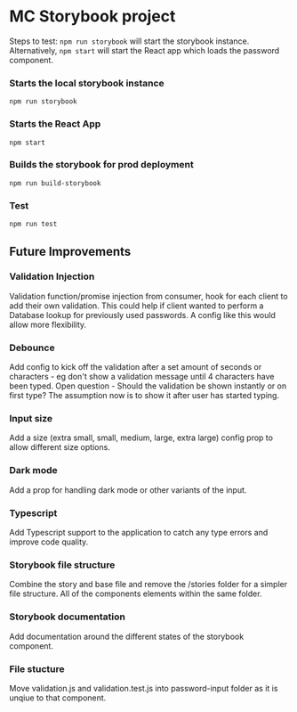 # MC Storybook project

Steps to test: `npm run storybook` will start the storybook instance. 
Alternatively, `npm start` will start the React app which loads the password component.

### Starts the local storybook instance

`npm run storybook`

### Starts the React App

`npm start`

### Builds the storybook for prod deployment

`npm run build-storybook`

### Test

`npm run test`

## Future Improvements

### Validation Injection
Validation function/promise injection from consumer, hook for each client to add their own validation. This could help if client wanted to perform a Database lookup for previously used passwords. A config like this would allow more flexibility.

### Debounce 
Add config to kick off the validation after a set amount of seconds or characters - eg don't show a validation message until 4 characters have been typed.
Open question - Should the validation be shown instantly or on first type? The assumption now is to show it after user has started typing.

### Input size 
Add a size (extra small, small, medium, large, extra large) config prop to allow different size options.

### Dark mode
Add a prop for handling dark mode or other variants of the input.

### Typescript 
Add Typescript support to the application to catch any type errors and improve code quality.

### Storybook file structure
Combine the story and base file and remove the /stories folder for a simpler file structure. All of the components elements within the same folder.

### Storybook documentation
Add documentation around the different states of the storybook component.

### File stucture
Move validation.js and validation.test.js into password-input folder as it is unqiue to that component.

